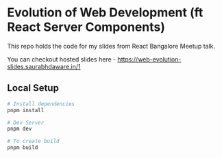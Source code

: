# Evolution of Web Development (ft React Server Components)

This repo holds the code for my slides from React Bangalore Meetup talk.

You can checkout hosted slides here - https://web-evolution-slides.saurabhdaware.in/1

## Local Setup

```sh
# Install dependencies
pnpm install

# Dev Server
pnpm dev

# To create build
pnpm build
```